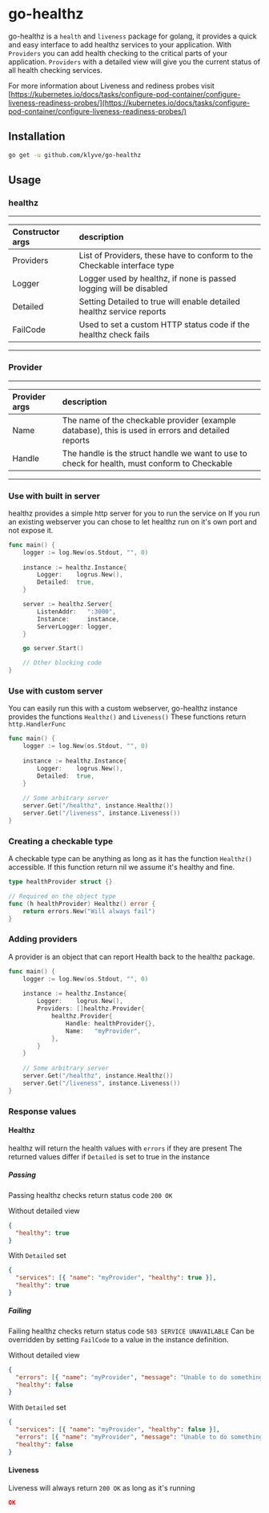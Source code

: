 # go-healthz

go-healthz is a `health` and `liveness` package for golang, 
it provides a quick and easy interface to add healthz services to your application.
With `Providers` you can add health checking to the critical parts of your application.
`Providers` with a detailed view will give you the current status of all health checking services.

For more information about Liveness and rediness probes visit
[https://kubernetes.io/docs/tasks/configure-pod-container/configure-liveness-readiness-probes/](https://kubernetes.io/docs/tasks/configure-pod-container/configure-liveness-readiness-probes/)


## Installation 

```sh
go get -u github.com/klyve/go-healthz
```

## Usage

### healthz 
-----------------------------------------------------------------------------------------------------------
| Constructor args      | description                                                                     |
|:----------------------|:---------------------------------------------------------------------------------
| Providers             | List of Providers, these have to conform to the Checkable interface type        |
| Logger                | Logger used by healthz, if none is passed logging will be disabled              |
| Detailed              | Setting Detailed to true will enable detailed healthz service reports           |
| FailCode              | Used to set a custom HTTP status code if the healthz check fails                |
-----------------------------------------------------------------------------------------------------------

### Provider
--------------------------------------------------------------------------------------------------------------------------------------
| Provider args         | description                                                                                                |
|:----------------------|:------------------------------------------------------------------------------------------------------------
| Name                  | The name of the checkable provider (example database), this is used in errors and detailed reports         |
| Handle                | The handle is the struct handle we want to use to check for health, must conform to Checkable              |
--------------------------------------------------------------------------------------------------------------------------------------


### Use with built in server
healthz provides a simple http server for you to run the service on
If you run an existing webserver you can chose to let healthz run on it's own port and not expose it.
```go
func main() {
    logger := log.New(os.Stdout, "", 0)
    
	instance := healthz.Instance{
		Logger:    logrus.New(),
		Detailed:  true,
	}

	server := healthz.Server{
		ListenAddr:   ":3000",
		Instance:     instance,
		ServerLogger: logger,
	}

    go server.Start()

    // Other blocking code 
}
```

### Use with custom server
You can easily run this with a custom webserver,
go-healthz instance provides the functions `Healthz()` and `Liveness()`
These functions return `http.HandlerFunc`
```go
func main() {
    logger := log.New(os.Stdout, "", 0)
    
	instance := healthz.Instance{
		Logger:    logrus.New(),
		Detailed:  true,
    }
    
    // Some arbitrary server
    server.Get("/healthz", instance.Healthz())
    server.Get("/liveness", instance.Liveness())
}
```

### Creating a checkable type
A checkable type can be anything as long as it has the function `Healthz()` accessible.
If this function return nil we assume it's healthy and fine. 

```go
type healthProvider struct {}

// Required on the object type
func (h healthProvider) Healthz() error {
    return errors.New("Will always fail")
}
```

### Adding providers
A provider is an object that can report Health back to the healthz package.

```go
func main() {
    logger := log.New(os.Stdout, "", 0)
    
	instance := healthz.Instance{
        Logger:    logrus.New(),
        Providers: []healthz.Provider{
	        healthz.Provider{
		        Handle: healthProvider{},
		        Name:   "myProvider",
	        },
        }
    }
    
    // Some arbitrary server
    server.Get("/healthz", instance.Healthz())
    server.Get("/liveness", instance.Liveness())
}
```


### Response values

#### Healthz
healthz will return the health values with `errors` if they are present
The returned values differ if `Detailed` is set to true in the instance

##### Passing

Passing healthz checks return status code `200 OK`

Without detailed view
```json
{
  "healthy": true
}
```

With `Detailed` set 
```json
{
  "services": [{ "name": "myProvider", "healthy": true }],
  "healthy": true
}
```

##### Failing

Failing healthz checks return status code `503 SERVICE UNAVAILABLE`
Can be overridden by setting `FailCode` to a value in the instance definition.

Without detailed view
```json
{
  "errors": [{ "name": "myProvider", "message": "Unable to do something" }],
  "healthy": false
}
```
With `Detailed` set 
```json
{
  "services": [{ "name": "myProvider", "healthy": false }],
  "errors": [{ "name": "myProvider", "message": "Unable to do something" }],
  "healthy": false
}
```

#### Liveness

Liveness will always return `200 OK` as long as it's running
```json
OK
```